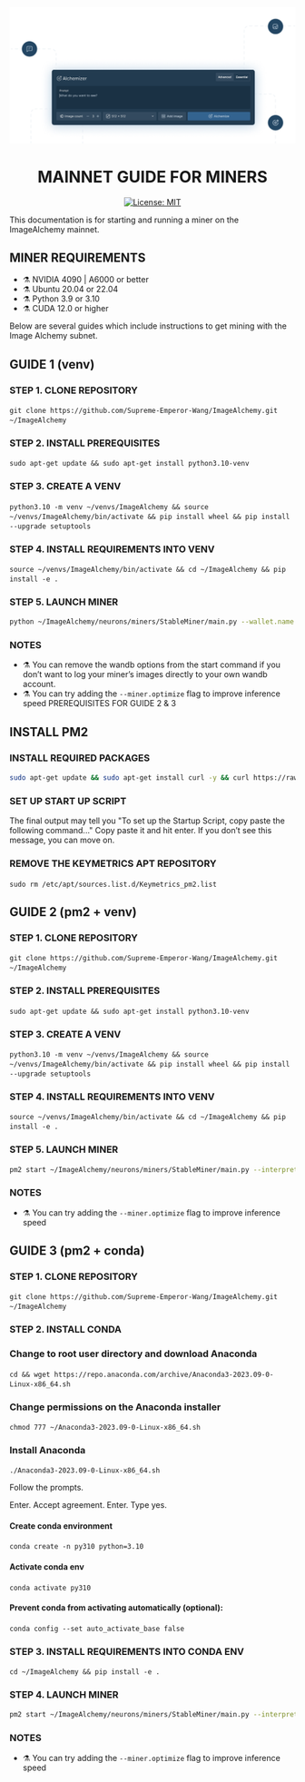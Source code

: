 <div align="center">

![TensorAlchemy - Splash image](../../TensorAlchemy-splash.png)

# **MAINNET GUIDE FOR MINERS** <!-- omit in toc -->
[![License: MIT](https://img.shields.io/badge/License-MIT-yellow.svg)](https://opensource.org/licenses/MIT)

</div>

This documentation is for starting and running a miner on the ImageAlchemy mainnet.


## MINER REQUIREMENTS
- ⚗️ NVIDIA 4090 | A6000 or better
- ⚗️ Ubuntu 20.04 or 22.04
- ⚗️ Python 3.9 or 3.10
- ⚗️ CUDA 12.0 or higher


Below are several guides which include instructions to get mining with the Image Alchemy subnet.

## GUIDE 1 (venv)

### STEP 1. CLONE REPOSITORY
`git clone https://github.com/Supreme-Emperor-Wang/ImageAlchemy.git ~/ImageAlchemy`

### STEP 2. INSTALL PREREQUISITES
`sudo apt-get update && sudo apt-get install python3.10-venv`

### STEP 3. CREATE A VENV
`python3.10 -m venv ~/venvs/ImageAlchemy && source ~/venvs/ImageAlchemy/bin/activate && pip install wheel && pip install --upgrade setuptools`

### STEP 4. INSTALL REQUIREMENTS INTO VENV
`source ~/venvs/ImageAlchemy/bin/activate && cd ~/ImageAlchemy && pip install -e .`

### STEP 5. LAUNCH MINER
```bash
python ~/ImageAlchemy/neurons/miners/StableMiner/main.py --wallet.name NAME --wallet.hotkey HOTKEY --netuid 26 --subtensor.network finney --axon.port 8101 --miner.device cuda:0 --logging.debug --wandb.entity ENTITY --wandb.project PROJECT --wandb.api_key APIKEY
```

### NOTES

- ⚗️ You can remove the wandb options from the start command if you don’t want to log your miner’s images directly to your own wandb account.
- ⚗️ You can try adding the `--miner.optimize` flag to improve inference speed
PREREQUISITES FOR GUIDE 2 & 3

## INSTALL PM2

### INSTALL REQUIRED PACKAGES
```bash
sudo apt-get update && sudo apt-get install curl -y && curl https://raw.githubusercontent.com/creationix/nvm/master/install.sh | bash && source ~/.bashrc && nvm install node && npm install -g npm && npm install pm2 -g && curl -sL https://raw.githubusercontent.com/Unitech/pm2/master/packager/setup.deb.sh | sudo -E bash - && echo fs.inotify.max_user_watches=524288 | sudo tee -a /etc/sysctl.conf && sudo sysctl -p && pm2 install pm2-logrotate && pm2 set pm2-logrotate:max_size 50M && pm2 startup && pm2 save && pm2 ls
```

### SET UP START UP SCRIPT
The final output may tell you "To set up the Startup Script, copy paste the following command..."
Copy paste it and hit enter. If you don’t see this message, you can move on.

### REMOVE THE KEYMETRICS APT REPOSITORY
`sudo rm /etc/apt/sources.list.d/Keymetrics_pm2.list`


## GUIDE 2 (pm2 + venv)


### STEP 1. CLONE REPOSITORY
`git clone https://github.com/Supreme-Emperor-Wang/ImageAlchemy.git ~/ImageAlchemy`


### STEP 2. INSTALL PREREQUISITES
`sudo apt-get update && sudo apt-get install python3.10-venv`


### STEP 3. CREATE A VENV
`python3.10 -m venv ~/venvs/ImageAlchemy && source ~/venvs/ImageAlchemy/bin/activate && pip install wheel && pip install --upgrade setuptools`

### STEP 4. INSTALL REQUIREMENTS INTO VENV
`source ~/venvs/ImageAlchemy/bin/activate && cd ~/ImageAlchemy && pip install -e .`

### STEP 5. LAUNCH MINER
```bash
pm2 start ~/ImageAlchemy/neurons/miners/StableMiner/main.py --interpreter ~/venvs/ImageAlchemy/bin/python --restart-delay 30000 --name NAME --  --wallet.name WALLET --wallet.hotkey HOTKEY --axon.port PORT --netuid 26 --subtensor.network finney --miner.device cuda:0 --logging.debug --wandb.entity ENTITY --wandb.project PROJECT --wandb.api_key APIKEY
```

### NOTES
- ⚗️ You can try adding the `--miner.optimize` flag to improve inference speed


## GUIDE 3 (pm2 + conda)

### STEP 1. CLONE REPOSITORY
`git clone https://github.com/Supreme-Emperor-Wang/ImageAlchemy.git ~/ImageAlchemy`


### STEP 2. INSTALL CONDA

### Change to root user directory and download Anaconda
`cd && wget https://repo.anaconda.com/archive/Anaconda3-2023.09-0-Linux-x86_64.sh`

### Change permissions on the Anaconda installer
`chmod 777 ~/Anaconda3-2023.09-0-Linux-x86_64.sh`

### Install Anaconda
`./Anaconda3-2023.09-0-Linux-x86_64.sh`

Follow the prompts.

Enter. Accept agreement. Enter. Type yes.

#### Create conda environment
`conda create -n py310 python=3.10`

#### Activate conda env
`conda activate py310`

#### Prevent conda from activating automatically (optional):
`conda config --set auto_activate_base false`

### STEP 3. INSTALL REQUIREMENTS INTO CONDA ENV
`cd ~/ImageAlchemy && pip install -e .`

### STEP 4. LAUNCH MINER

```bash
pm2 start ~/ImageAlchemy/neurons/miners/StableMiner/main.py --interpreter ~/anaconda3/envs/py310/bin/python --restart-delay 30000 --name NAME --  --wallet.name WALLET --wallet.hotkey HOTKEY --axon.port PORT --netuid 26 --subtensor.network finney --miner.device cuda:0 --logging.debug --wandb.entity ENTITY --wandb.project PROJECT --wandb.api_key APIKEY
```

### NOTES
- ⚗️ You can try adding the `--miner.optimize` flag to improve inference speed
